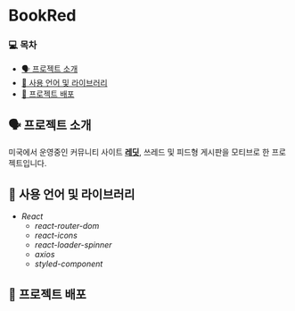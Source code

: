 # BookRed   

### 💻  목차
* [🗣 프로젝트 소개](#🗣-프로젝트-소개)
* [🏫 사용 언어 및 라이브러리](#🏫-사용-언어-및-라이브러리)
* [📀 프로젝트 배포](#📀-프로젝트-배포) 


## 🗣 프로젝트 소개   
미국에서 운영중인 커뮤니티 사이트 [__레딧__](www.reddit.com, "Go Reddit"), 쓰레드 및 피드형 게시판을 모티브로 한 프로젝트입니다.  


## 🏫 사용 언어 및 라이브러리
- *React*
  - *react-router-dom*
  - *react-icons*
  - *react-loader-spinner*
  - *axios*
  - *styled-component*  


## 📀 프로젝트 배포       


